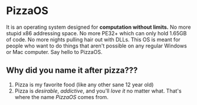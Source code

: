 # PizzaOS
It is an operating system designed for **computation without limits.** No more stupid x86 addressing space. No more PE32+ which can only hold 1.65GB of code. No more nights pulling hair out with DLLs. This OS is meant for people who want to do things that aren't possible on any regular Windows or Mac computer. Say hello to PizzaOS.

## Why did you name it after pizza???
1. Pizza is my favorite food (like any other sane 12 year old)  
2. Pizza is _desirable_, _addictive_, and you'll _love it_ no matter what. That's where the name *PizzaOS* comes from.
